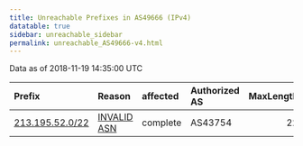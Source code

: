 ```yaml
---
title: Unreachable Prefixes in AS49666 (IPv4)
datatable: true
sidebar: unreachable_sidebar
permalink: unreachable_AS49666-v4.html
---
```


Data as of 2018-11-19 14:35:00 UTC


<div class="datatable-begin"></div>

| Prefix                                                   | Reason                                                                                                 | affected   | Authorized AS   |   MaxLength | Anchor                                         |   unreachable /24s |
|:---------------------------------------------------------|:-------------------------------------------------------------------------------------------------------|:-----------|:----------------|------------:|:-----------------------------------------------|-------------------:|
| [213.195.52.0/22](https://stat.ripe.net/213.195.52.0/22) | [INVALID ASN](https://rpki-validator.ripe.net/announcement-preview?asn=AS49666&prefix=213.195.52.0/22) | complete   | AS43754         |          22 | [RIPE](unreachable_RIPE_NCC_RPKI_Root-v4.html) |                  4 |

<div class="datatable-end"></div>